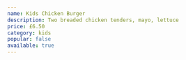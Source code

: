 ```yaml
---
name: Kids Chicken Burger
description: Two breaded chicken tenders, mayo, lettuce
price: £6.50
category: kids
popular: false
available: true
---
```

